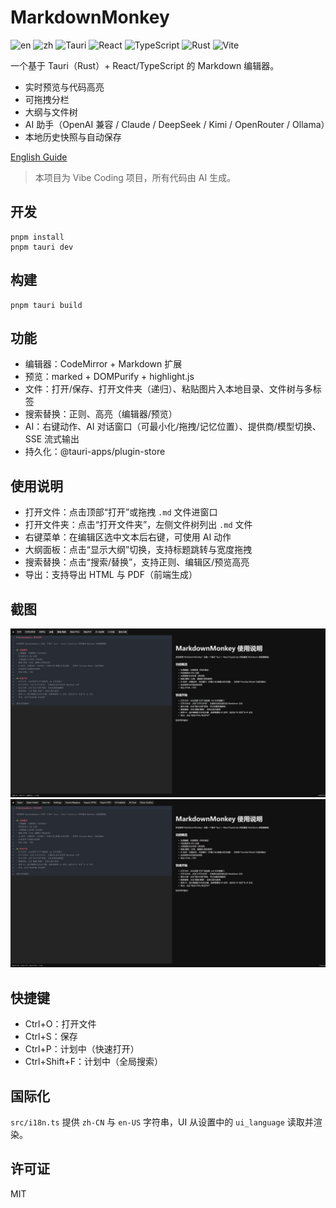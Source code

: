 # MarkdownMonkey

![en](https://img.shields.io/badge/lang-English-blue) ![zh](https://img.shields.io/badge/lang-zh--CN-brightgreen) ![Tauri](https://img.shields.io/badge/Tauri-2.x-24C8DB?logo=tauri&logoColor=white) ![React](https://img.shields.io/badge/React-19-61DAFB?logo=react&logoColor=white) ![TypeScript](https://img.shields.io/badge/TypeScript-5-blue?logo=typescript&logoColor=white) ![Rust](https://img.shields.io/badge/Rust-stable-000?logo=rust&logoColor=white) ![Vite](https://img.shields.io/badge/Vite-7-646CFF?logo=vite&logoColor=white)

一个基于 Tauri（Rust）+ React/TypeScript 的 Markdown 编辑器。

- 实时预览与代码高亮
- 可拖拽分栏
- 大纲与文件树
- AI 助手（OpenAI 兼容 / Claude / DeepSeek / Kimi / OpenRouter / Ollama）
- 本地历史快照与自动保存

[English Guide](README.md)

> 本项目为 Vibe Coding 项目，所有代码由 AI 生成。

 

## 开发

```
pnpm install
pnpm tauri dev
```

## 构建

```
pnpm tauri build
```

## 功能

- 编辑器：CodeMirror + Markdown 扩展
- 预览：marked + DOMPurify + highlight.js
- 文件：打开/保存、打开文件夹（递归）、粘贴图片入本地目录、文件树与多标签
- 搜索替换：正则、高亮（编辑器/预览）
- AI：右键动作、AI 对话窗口（可最小化/拖拽/记忆位置）、提供商/模型切换、SSE 流式输出
- 持久化：@tauri-apps/plugin-store

## 使用说明
- 打开文件：点击顶部“打开”或拖拽 `.md` 文件进窗口
- 打开文件夹：点击“打开文件夹”，左侧文件树列出 `.md` 文件
- 右键菜单：在编辑区选中文本后右键，可使用 AI 动作
- 大纲面板：点击“显示大纲”切换，支持标题跳转与宽度拖拽
- 搜索替换：点击“搜索/替换”，支持正则、编辑区/预览高亮
- 导出：支持导出 HTML 与 PDF（前端生成）

## 截图

<!-- 将实际截图放入 assets/ 目录并提交。以下为占位路径。 -->
![editor](assets/screenshot.png)
![ai-chat](assets/screenshot2.png)

## 快捷键
- Ctrl+O：打开文件
- Ctrl+S：保存
- Ctrl+P：计划中（快速打开）
- Ctrl+Shift+F：计划中（全局搜索）

## 国际化
`src/i18n.ts` 提供 `zh-CN` 与 `en-US` 字符串，UI 从设置中的 `ui_language` 读取并渲染。

## 许可证
MIT
